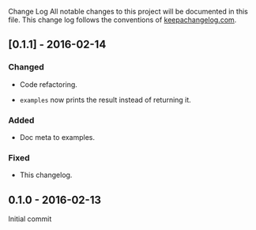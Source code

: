 Change Log
All notable changes to this project will be documented in this file. This change log follows the conventions of [keepachangelog.com](http://keepachangelog.com/).

## [0.1.1] - 2016-02-14
### Changed
- Code refactoring.

- `examples` now prints the result instead of returning it.

### Added
- Doc meta to examples.

### Fixed
- This changelog.

## 0.1.0 - 2016-02-13
Initial commit
